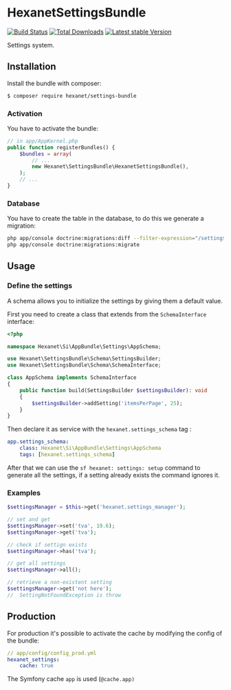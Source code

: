 # HexanetSettingsBundle

[![Build Status](https://api.travis-ci.org/Hexanet/HexanetSettingsBundle.svg)](http://travis-ci.org/Hexanet/HexanetSettingsBundle) 	[![Total Downloads](https://poser.pugx.org/hexanet/settings-bundle/downloads.png)](https://packagist.org/packages/hexanet/settings-bundle) [![Latest stable Version](https://poser.pugx.org/hexanet/settings-bundle/v/stable.png)](https://packagist.org/packages/hexanet/settings-bundle)

Settings system.

## Installation

Install the bundle with composer:

```bash
$ composer require hexanet/settings-bundle
```

### Activation

You have to activate the bundle:

```php
// in app/AppKernel.php
public function registerBundles() {
	$bundles = array(
		// ...
		new Hexanet\SettingsBundle\HexanetSettingsBundle(),
	);
	// ...
}
```

### Database

You have to create the table in the database, to do this we generate a migration:

```bash
php app/console doctrine:migrations:diff --filter-expression="/setting$/"
php app/console doctrine:migrations:migrate
```

## Usage

### Define the settings

A schema allows you to initialize the settings by giving them a default value.

First you need to create a class that extends from the `SchemaInterface` interface:

```php
<?php

namespace Hexanet\Si\AppBundle\Settings\AppSchema;

use Hexanet\SettingsBundle\Schema\SettingsBuilder;
use Hexanet\SettingsBundle\Schema\SchemaInterface;

class AppSchema implements SchemaInterface
{
    public function build(SettingsBuilder $settingsBuilder): void
    {
        $settingsBuilder->addSetting('itemsPerPage', 25);
    }
}
```

Then declare it as service with the `hexanet.settings_schema` tag :

```yml
app.settings_schema:
    class: Hexanet\Si\AppBundle\Settings\AppSchema
    tags: [hexanet.settings_schema]
```

After that we can use the `sf hexanet: settings: setup` command to generate all the settings, if a setting already exists the command ignores it.

### Examples

```php
$settingsManager = $this->get('hexanet.settings_manager');

// set and get
$settingsManager->set('tva', 19.6);
$settingsManager->get('tva');

// check if settign exists
$settingsManager->has('tva');

// get all settings
$settingsManager->all();

// retrieve a non-existent setting 
$settingsManager->get('not here');
//  SettingNotFoundException is throw
```

## Production

For production it's possible to activate the cache by modifying the config of the bundle:

```yaml
// app/config/config_prod.yml
hexanet_settings:
    cache: true
```

The Symfony cache `app` is used (`@cache.app)`
